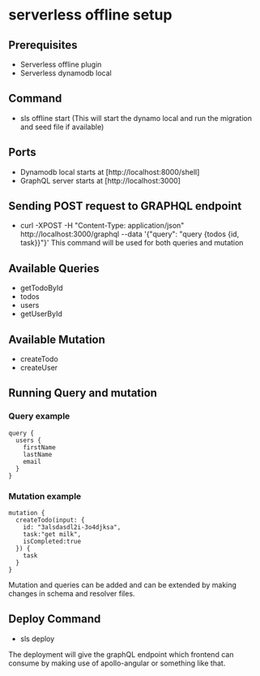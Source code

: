 # serverless offline setup

## Prerequisites
- Serverless offline plugin
- Serverless dynamodb local

## Command
- sls offline start (This will start the dynamo local and run the migration and seed file if available)

## Ports 
- Dynamodb local starts at [http://localhost:8000/shell]
- GraphQL server starts at [http://localhost:3000]

## Sending POST request to GRAPHQL endpoint
- curl -XPOST -H "Content-Type: application/json" http://localhost:3000/graphql --data '{"query": "query {todos {id, task}}"}'
This command will be used for both queries and mutation

## Available Queries 
- getTodoById
- todos
- users
- getUserById 


## Available Mutation
- createTodo
- createUser


## Running Query and mutation

### Query example

```
query {
  users {
    firstName
    lastName
    email
  }
}
```


### Mutation example

```
mutation {
  createTodo(input: {
    id: "3alsdasdl2i-3o4djksa",
    task:"get milk",
    isCompleted:true
  }) {
    task
  }
}
```
Mutation and queries can be added and can be extended by making changes in schema and resolver files. 


## Deploy Command 
- sls deploy

The deployment will give the graphQL endpoint which frontend can consume by making use of apollo-angular or something like that. 